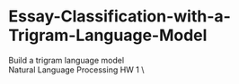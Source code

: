 # Essay-Classification-with-a-Trigram-Language-Model
Build a trigram language model
\
Natural Language Processing HW 1
\
